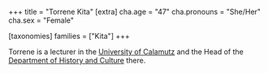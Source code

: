 +++
title = "Torrene Kita"
[extra]
cha.age = "47"
cha.pronouns = "She/Her"
cha.sex = "Female"

[taxonomies]
families = ["Kita"]
+++

Torrene is a lecturer in the [University of Calamutz](@/organizations/university-of-calamutz.md) and the Head of the [Department of History and Culture](@/organizations/department-of-history-and-culture.md) there.
